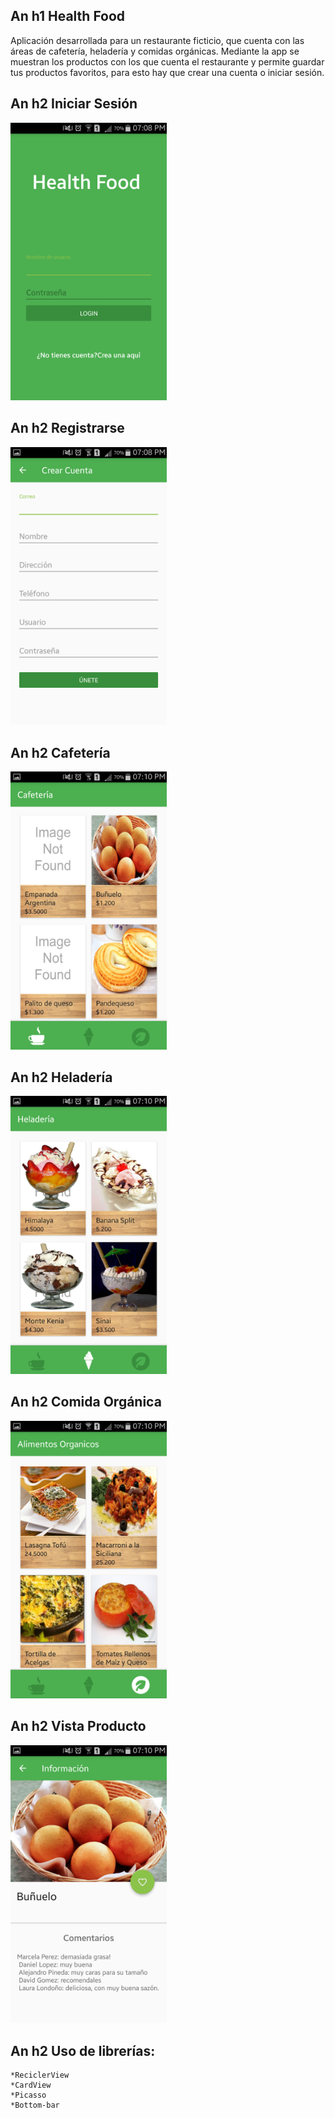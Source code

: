 An h1 Health Food
-----------------

Aplicación desarrollada para un restaurante ficticio, que cuenta con las áreas de cafetería, heladería y comidas orgánicas. Mediante la app se muestran los productos con los que cuenta el restaurante y permite guardar tus productos favoritos, para esto hay que crear una cuenta o iniciar sesión.

An h2 Iniciar Sesión
--------------------
<p>
  <img src="https://github.com/michellpine/HealthFood/blob/master/app/src/main/res/drawable/1.png" width="250"/>
</p>

An h2 Registrarse
-----------------
<p>
  <img src="https://github.com/michellpine/HealthFood/blob/master/app/src/main/res/drawable/2.png" width="250"/>
</p>

An h2 Cafetería
---------------
<p>
  <img src="https://github.com/michellpine/HealthFood/blob/master/app/src/main/res/drawable/3.png" width="250"/>
</p>

An h2 Heladería
---------------
<p>
  <img src="https://github.com/michellpine/HealthFood/blob/master/app/src/main/res/drawable/4.png" width="250"/>
</p>

An h2 Comida Orgánica
---------------------
<p>
  <img src="https://github.com/michellpine/HealthFood/blob/master/app/src/main/res/drawable/5.png" width="250"/>
</p>

An h2 Vista Producto
--------------------
<p>
  <img src="https://github.com/michellpine/HealthFood/blob/master/app/src/main/res/drawable/6.png" width="250"/>
</p>

An h2 Uso de librerías:
-------------
	*ReciclerView
	*CardView
	*Picasso
	*Bottom-bar